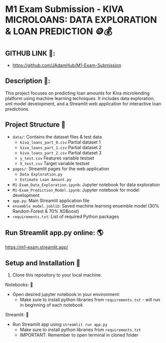 # M1 Exam Submission - KIVA MICROLOANS: DATA EXPLORATION & LOAN PREDICTION 🪙💰

## GITHUB LINK 🔗:
 - https://github.com/JAdamHub/M1-Exam-Submission

## Description 🚩: 

This project focuses on predicting loan amounts for Kiva microlending platform using machine learning techniques. It includes data exploration, sml model development, and a Streamlit web application for interactive loan predictions.

## Project Structure 📂

- `data/`: Contains the dataset files & test data
  - `kiva_loans_part_0.csv` Partial dataset 1
  - `kiva_loans_part_1.csv` Partial dataset 2
  - `kiva_loans_part_2.csv` Partial dataset 3
  - `y_test.csv` Features variable testset
  - `X_test.csv` Target variable testset 
- `pages/`: Streamlit pages for the web application
  - `Data Exploration.py`
  - `Estimate Loan Amount.py`
- `M1-Exam_Data_Exploration.ipynb`: Jupyter notebook for data exploration
- `M1-Exam_Prediction_Model.ipynb`: Jupyter notebook for model development
- `app.py`: Main Streamlit application file
- `ensemble_model.joblib`: Saved machine learning ensemble model (30% Random Forest & 70% XGBoost)
- `requirements.txt`: List of required Python packages

## Run Streamlit app.py online: 🌎
https://m1-exam.streamlit.app/

## Setup and Installation 🔌

1. Clone this repository to your local machine.

Notebooks: 📖
* Open desired jupyter notebook in your environment:
   * Make sure to install python libraries from `requirements.txt` - will run in beginning of each notebook

Streamlit: 🎯
* Run Streamlit app using `streamlit run app.py`
   * Make sure to install python libraries from `requirements.txt`
   * IMPORTANT: Remember to open terminal in cloned folder
